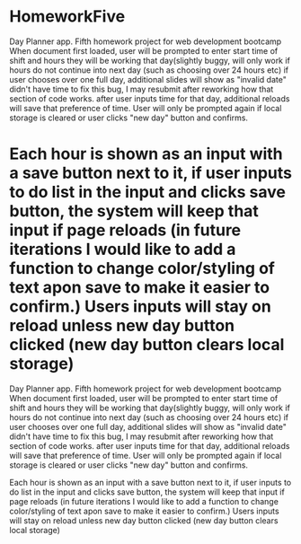 # HomeworkFive
Day Planner app. Fifth homework project for web development bootcamp When document first loaded, user will be prompted to enter start time of shift and hours they will be working that day(slightly buggy, will only work if hours do not continue into next day (such as choosing over 24 hours etc) if user chooses over one full day, additional slides will show as "invalid date" didn't have time to fix this bug, I may resubmit after reworking how that section of code works. after user inputs time for that day, additional reloads will save that preference of time. User will only be prompted again if local storage is cleared or user clicks "new day" button and confirms.

Each hour is shown as an input with a save button next to it, if user inputs to do list in the input and clicks save button, the system will keep that input if page reloads (in future iterations I would like to add a function to change color/styling of text apon save to make it easier to confirm.) Users inputs will stay on reload unless new day button clicked (new day button clears local storage)
=======
Day Planner app. Fifth homework project for web development bootcamp
When document first loaded, user will be prompted to enter start time of shift and hours they will be working that day(slightly buggy, will only work if hours do not continue into next day (such as choosing over 24 hours etc) if user chooses over one full day, additional slides will show as "invalid date" didn't have time to fix this bug, I may resubmit after reworking how that section of code works.
after user inputs time for that day, additional reloads will save that preference of time. User will only be prompted again if local storage is cleared or user clicks "new day" button and confirms.

Each hour is shown as an input with a save button next to it, if user inputs to do list in the input and clicks save button, the system will keep that input if page reloads (in future iterations I would like to add a function to change color/styling of text apon save to make it easier to confirm.)
Users inputs will stay on reload unless new day button clicked (new day button clears local storage)
